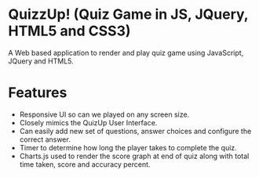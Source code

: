 # QuizzUp! (Quiz Game in JS, JQuery, HTML5 and CSS3)
A Web based application to render and play quiz game using JavaScript, JQuery and HTML5.

# Features
 - Responsive UI so can we played on any screen size.
 - Closely mimics the QuizUp User Interface.
 - Can easily add new set of questions, answer choices and configure the correct answer.
 - Timer to determine how long the player takes to complete the quiz.
 - Charts.js used to render the score graph at end of quiz along with total time taken, score and accuracy percent.
